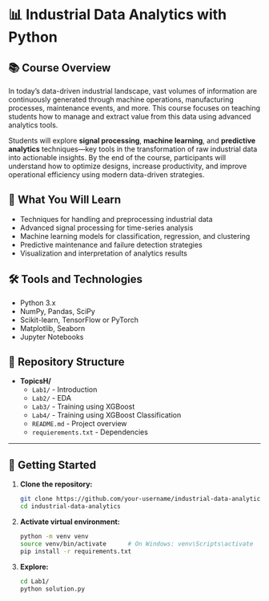 # 📊 Industrial Data Analytics with Python

## 📚 Course Overview

In today’s data-driven industrial landscape, vast volumes of information are continuously generated through machine operations, manufacturing processes, maintenance events, and more. This course focuses on teaching students how to manage and extract value from this data using advanced analytics tools.

Students will explore **signal processing**, **machine learning**, and **predictive analytics** techniques—key tools in the transformation of raw industrial data into actionable insights. By the end of the course, participants will understand how to optimize designs, increase productivity, and improve operational efficiency using modern data-driven strategies.

## 🧠 What You Will Learn

- Techniques for handling and preprocessing industrial data
- Advanced signal processing for time-series analysis
- Machine learning models for classification, regression, and clustering
- Predictive maintenance and failure detection strategies
- Visualization and interpretation of analytics results

## 🛠 Tools and Technologies

- Python 3.x
- NumPy, Pandas, SciPy
- Scikit-learn, TensorFlow or PyTorch
- Matplotlib, Seaborn
- Jupyter Notebooks

## 📁 Repository Structure

- **TopicsH/**   
  - `Lab1/`              - Introduction  
  - `Lab2/`              - EDA  
  - `Lab3/`              - Training using XGBoost  
  - `Lab4/`              - Training using XGBoost Classification  
  - `README.md`          - Project overview
  - `requierements.txt`  - Dependencies


---
## 🚀 Getting Started

1. **Clone the repository:**
   ```bash
   git clone https://github.com/your-username/industrial-data-analytics.git
   cd industrial-data-analytics
2. **Activate virtual environment:**
   ```bash
   python -m venv venv
   source venv/bin/activate      # On Windows: venv\Scripts\activate
   pip install -r requirements.txt
3. **Explore:**
   ```bash
   cd Lab1/
   python solution.py

   
